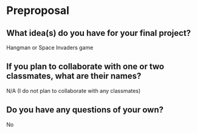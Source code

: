 # Preproposal

## What idea(s) do you have for your final project?

Hangman or Space Invaders game

## If you plan to collaborate with one or two classmates, what are their names?

N/A (I do not plan to collaborate with any classmates)

## Do you have any questions of your own?

No
